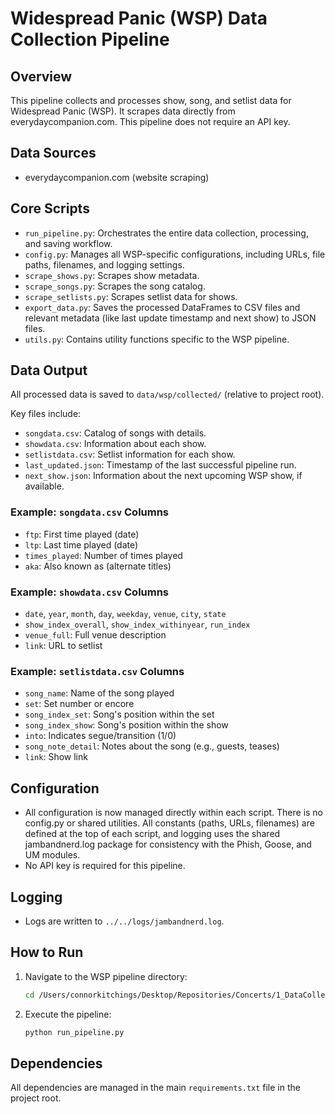 # Widespread Panic (WSP) Data Collection Pipeline

## Overview

This pipeline collects and processes show, song, and setlist data for Widespread Panic (WSP). It scrapes data directly from everydaycompanion.com. This pipeline does not require an API key.

## Data Sources

- everydaycompanion.com (website scraping)

## Core Scripts

- `run_pipeline.py`: Orchestrates the entire data collection, processing, and saving workflow.
- `config.py`: Manages all WSP-specific configurations, including URLs, file paths, filenames, and logging settings.
- `scrape_shows.py`: Scrapes show metadata.
- `scrape_songs.py`: Scrapes the song catalog.
- `scrape_setlists.py`: Scrapes setlist data for shows.
- `export_data.py`: Saves the processed DataFrames to CSV files and relevant metadata (like last update timestamp and next show) to JSON files.
- `utils.py`: Contains utility functions specific to the WSP pipeline.

## Data Output

All processed data is saved to `data/wsp/collected/` (relative to project root).

Key files include:

- `songdata.csv`: Catalog of songs with details.
- `showdata.csv`: Information about each show.
- `setlistdata.csv`: Setlist information for each show.
- `last_updated.json`: Timestamp of the last successful pipeline run.
- `next_show.json`: Information about the next upcoming WSP show, if available.

### Example: `songdata.csv` Columns

- `ftp`: First time played (date)
- `ltp`: Last time played (date)
- `times_played`: Number of times played
- `aka`: Also known as (alternate titles)

### Example: `showdata.csv` Columns

- `date`, `year`, `month`, `day`, `weekday`, `venue`, `city`, `state`
- `show_index_overall`, `show_index_withinyear`, `run_index`
- `venue_full`: Full venue description
- `link`: URL to setlist

### Example: `setlistdata.csv` Columns

- `song_name`: Name of the song played
- `set`: Set number or encore
- `song_index_set`: Song's position within the set
- `song_index_show`: Song's position within the show
- `into`: Indicates segue/transition (1/0)
- `song_note_detail`: Notes about the song (e.g., guests, teases)
- `link`: Show link

## Configuration

- All configuration is now managed directly within each script. There is no config.py or shared utilities. All constants (paths, URLs, filenames) are defined at the top of each script, and logging uses the shared jambandnerd.log package for consistency with the Phish, Goose, and UM modules.
- No API key is required for this pipeline.

## Logging

- Logs are written to `../../logs/jambandnerd.log`.

## How to Run

1. Navigate to the WSP pipeline directory:

   ```bash
   cd /Users/connorkitchings/Desktop/Repositories/Concerts/1_DataCollection/WSP/
   ```

2. Execute the pipeline:

   ```bash
   python run_pipeline.py
   ```

## Dependencies

All dependencies are managed in the main `requirements.txt` file in the project root.
